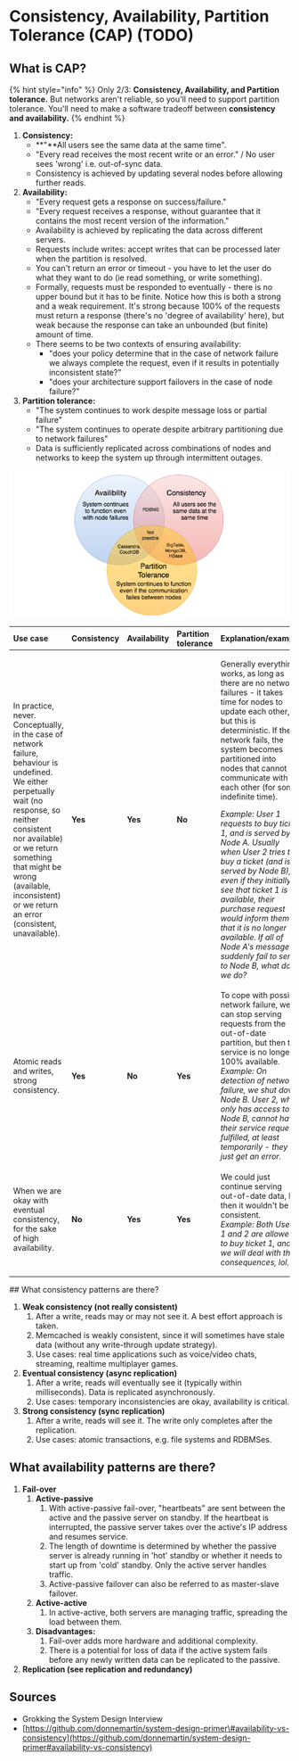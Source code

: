 # Consistency, Availability, Partition Tolerance \(CAP\) \(TODO\)

## What is CAP?

{% hint style="info" %}
Only 2/3: **Consistency, Availability, and Partition tolerance.** But networks aren't reliable, so you'll need to support partition tolerance. You'll need to make a software tradeoff between **consistency and availability.**
{% endhint %}

1. **Consistency:** 
   * **"**All users see the same data at the same time". 
   * "Every read receives the most recent write or an error." / No user sees 'wrong' i.e. out-of-sync data. 
   * Consistency is achieved by updating several nodes before allowing further reads. 
2. **Availability:** 
   * "Every request gets a response on success/failure."
   * "Every request receives a response, without guarantee that it contains the most recent version of the information."
   * Availability is achieved by replicating the data across different servers.
   * Requests include writes: accept writes that can be processed later when the partition is resolved.
   * You can't return an error or timeout - you have to let the user do what they want to do \(ie read something, or write something\). 
   * Formally,  requests must be responded to eventually - there is no upper bound but it has to be finite. Notice how this is both a strong and a weak requirement. It's strong because 100% of the requests must return a response \(there's no 'degree of availability' here\), but weak because the response can take an unbounded \(but finite\) amount of time.
   * There seems to be two contexts of ensuring availability: 
     * "does your policy determine that in the case of network failure we always complete the request, even if it results in potentially inconsistent state?"
     * "does your architecture support failovers in the case of node failure?" 
3. **Partition tolerance:** 
   * "The system continues to work despite message loss or partial failure"
   * "The system continues to operate despite arbitrary partitioning due to network failures"
   * Data is sufficiently replicated across combinations of nodes and networks to keep the system up through intermittent outages.

![From Grokking the System Design Interview. The definition of availability seems off though. ](../../../.gitbook/assets/image%20%283%29.png)



<table>
  <thead>
    <tr>
      <th style="text-align:left">Use case</th>
      <th style="text-align:left">Consistency</th>
      <th style="text-align:left">Availability</th>
      <th style="text-align:left">Partition tolerance</th>
      <th style="text-align:left">Explanation/example</th>
    </tr>
  </thead>
  <tbody>
    <tr>
      <td style="text-align:left">In practice, never. Conceptually, in the case of network failure, behaviour
        is undefined. We either perpetually wait (no response, so neither consistent
        nor available) or we return something that might be wrong (available, inconsistent)
        or we return an error (consistent, unavailable).</td>
      <td style="text-align:left"><b>Yes</b>
      </td>
      <td style="text-align:left"><b>Yes</b>
      </td>
      <td style="text-align:left"><b>No </b>
      </td>
      <td style="text-align:left">
        <p>Generally everything works, as long as there are no network failures -
          it takes time for nodes to update each other, but this is deterministic.
          If the network fails, the system becomes partitioned into nodes that cannot
          communicate with each other (for some indefinite time).</p>
        <p><em>Example: User 1 requests to buy ticket 1, and is served by Node A. Usually when User 2 tries to buy a ticket (and is served by Node B), even if they initially see that ticket 1 is available, their purchase request would inform them that it is no longer available. If all of Node A&apos;s messages suddenly fail to send to Node B, what do we do? </em>
        </p>
      </td>
    </tr>
    <tr>
      <td style="text-align:left">Atomic reads and writes, strong consistency.</td>
      <td style="text-align:left"><b>Yes</b>
      </td>
      <td style="text-align:left"><b>No</b>
      </td>
      <td style="text-align:left"><b>Yes</b>
      </td>
      <td style="text-align:left">To cope with possible network failure, we can stop serving requests from
        the out-of-date partition, but then the service is no longer 100% available.
        <br
        /><em>Example: On detection of network failure, we shut down Node B. User 2, who only has access to Node B, cannot have their service requests fulfilled, at least temporarily - they just get an error. </em>
      </td>
    </tr>
    <tr>
      <td style="text-align:left">When we are okay with eventual consistency, for the sake of high availability.</td>
      <td
      style="text-align:left"><b>No </b>
        </td>
        <td style="text-align:left"><b>Yes </b>
        </td>
        <td style="text-align:left"><b>Yes</b>
        </td>
        <td style="text-align:left">
          <p>We could just continue serving out-of-date data, but then it wouldn&apos;t
            be consistent.
            <br /><em>Example: Both Users 1 and 2 are allowed to buy ticket 1, and we will deal with the consequences, lol. </em>
          </p>
          <p></p>
        </td>
    </tr>
  </tbody>
</table>## What consistency patterns are there?

1. **Weak consistency \(not really consistent\)**
   1. After a write, reads may or may not see it. A best effort approach is taken.
   2. Memcached is weakly consistent, since it will sometimes have stale data \(without any write-through update strategy\). 
   3. Use cases: real time applications such as voice/video chats, streaming, realtime multiplayer games. 
2. **Eventual consistency \(async replication\)**
   1. After a write, reads will eventually see it \(typically within milliseconds\). Data is replicated asynchronously.
   2. Use cases: temporary inconsistencies are okay, availability is critical. 
3. **Strong consistency \(sync replication\)** 
   1. After a write, reads will see it. The write only completes after the replication. 
   2. Use cases: atomic transactions, e.g. file systems and RDBMSes.

## What availability patterns are there?

1. **Fail-over**
   1. **Active-passive**
      1. With active-passive fail-over, "heartbeats" are sent between the active and the passive server on standby. If the heartbeat is interrupted, the passive server takes over the active's IP address and resumes service.
      2. The length of downtime is determined by whether the passive server is already running in 'hot' standby or whether it needs to start up from 'cold' standby. Only the active server handles traffic.
      3. Active-passive failover can also be referred to as master-slave failover.
   2. **Active-active** 
      1. In active-active, both servers are managing traffic, spreading the load between them.
   3. **Disadvantages:** 
      1. Fail-over adds more hardware and additional complexity.
      2. There is a potential for loss of data if the active system fails before any newly written data can be replicated to the passive.
2. **Replication \(see replication and redundancy\)**

## Sources

* Grokking the System Design Interview
* [https://github.com/donnemartin/system-design-primer\#availability-vs-consistency](https://github.com/donnemartin/system-design-primer#availability-vs-consistency)





